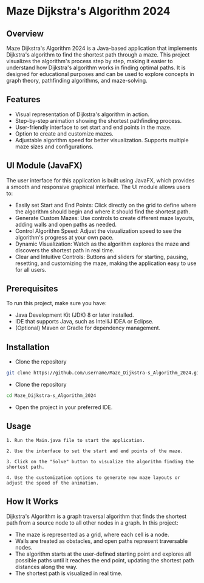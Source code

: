 
# Maze Dijkstra's Algorithm 2024

## Overview

Maze Dijkstra's Algorithm 2024 is a Java-based application that implements Dijkstra's algorithm to find the shortest path through a maze. This project visualizes the algorithm's process step by step, making it easier to understand how Dijkstra's algorithm works in finding optimal paths. It is designed for educational purposes and can be used to explore concepts in graph theory, pathfinding algorithms, and maze-solving.

## Features

* Visual representation of Dijkstra's algorithm in action.
* Step-by-step animation showing the shortest pathfinding process.
* User-friendly interface to set start and end points in the maze.
* Option to create and customize mazes.
* Adjustable algorithm speed for better visualization.
Supports multiple maze sizes and configurations.

## UI Module (JavaFX)
The user interface for this application is built using JavaFX, which provides a smooth and responsive graphical interface. The UI module allows users to:

* Easily set Start and End Points: Click directly on the grid to define where the algorithm should begin and where it should find the shortest path.
* Generate Custom Mazes: Use controls to create different maze layouts, adding walls and open paths as needed.
* Control Algorithm Speed: Adjust the visualization speed to see the algorithm's progress at your own pace.
* Dynamic Visualization: Watch as the algorithm explores the maze and discovers the shortest path in real time.
* Clear and Intuitive Controls: Buttons and sliders for starting, pausing, resetting, and customizing the maze, making the application easy to use for all users.
## Prerequisites

To run this project, make sure you have:

* Java Development Kit (JDK) 8 or later installed.
* IDE that supports Java, such as IntelliJ IDEA or Eclipse.
* (Optional) Maven or Gradle for dependency management.


## Installation

* Clone the repository

```bash
git clone https://github.com/username/Maze_Dijkstra-s_Algorithm_2024.git

```
    
* Clone the repository

```bash
cd Maze_Dijkstra-s_Algorithm_2024

```

* Open the project in your preferred IDE.

## Usage

    1. Run the Main.java file to start the application.

    2. Use the interface to set the start and end points of the maze.

    3. Click on the "Solve" button to visualize the algorithm finding the shortest path.

    4. Use the customization options to generate new maze layouts or adjust the speed of the animation.


## How It Works

Dijkstra's Algorithm is a graph traversal algorithm that finds the shortest path from a source node to all other nodes in a graph. In this project:

* The maze is represented as a grid, where each cell is a node.
* Walls are treated as obstacles, and open paths represent traversable nodes.
* The algorithm starts at the user-defined starting point and explores all possible paths until it reaches the end point, updating the shortest path distances along the way.
* The shortest path is visualized in real time.


